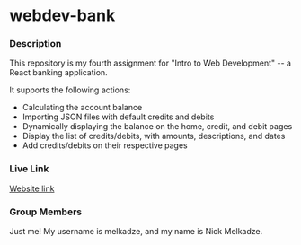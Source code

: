 # webdev-bank

### Description

This repository is my fourth assignment for "Intro to Web Development" -- a React banking application.

It supports the following actions:
* Calculating the account balance
* Importing JSON files with default credits and debits
* Dynamically displaying the balance on the home, credit, and debit pages
* Display the list of credits/debits, with amounts, descriptions, and dates
* Add credits/debits on their respective pages

### Live Link
[Website link](https://melkadze.com/webdev-bank/)

### Group Members
Just me! My username is melkadze, and my name is Nick Melkadze.
